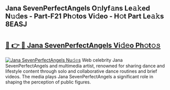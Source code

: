 ## Jana SevenPerfectAngels O𝚗lyf𝚊ns Le𝚊𝚔ed N𝚞𝚍es - Part-F21 Ph𝚘tos Vi𝚍eo - H𝚘t Part Le𝚊𝚔s 8EASJ

# <h2><a href="http://hf8ftk2.feru.top/?c=Jana+SevenPerfectAngels">🔗 👉 🔴 Jana SevenPerfectAngels Vi𝚍𝚎o Ph𝚘t𝚘𝚜</a></h2>

[![Jana SevenPerfectAngels Nu𝚍𝚎s](https://i.imgur.com/0TWrTi3.gif)](http://hf8ftk2.feru.top/?c=Jana+SevenPerfectAngels)
Web celebrity Jana SevenPerfectAngels and multimedia artist, renowned for sharing dance and lifestyle content through solo and collaborative dance routines and brief videos. The media plays Jana SevenPerfectAngels a significant role in shaping the perception of public figures. 
